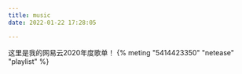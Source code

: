 ```yaml
---
title: music
date: 2022-01-22 17:28:05

---
```

这里是我的网易云2020年度歌单！
{% meting "5414423350" "netease" "playlist" %}


